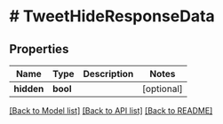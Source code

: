 # # TweetHideResponseData

## Properties

Name | Type | Description | Notes
------------ | ------------- | ------------- | -------------
**hidden** | **bool** |  | [optional]

[[Back to Model list]](../../README.md#models) [[Back to API list]](../../README.md#endpoints) [[Back to README]](../../README.md)
